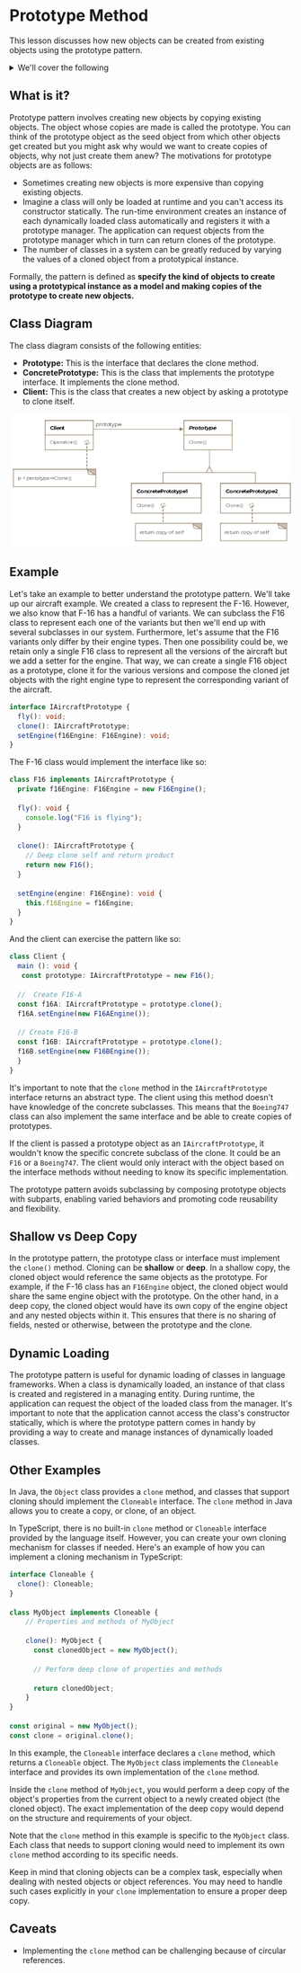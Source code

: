 # Prototype Method
This lesson discusses how new objects can be created from existing objects using the prototype pattern.

<details>

<summary>We'll cover the following</summary>

- What is it?
- Class Diagram
- Example
- Shallow vs Deep Copy
- Dynamic Loading
- Other Examples
- Caveats

</details>


## What is it?
Prototype pattern involves creating new objects by copying existing objects. The object whose copies are made is called the prototype. You can think of the prototype object as the seed object from which other objects get created but you might ask why would we want to create copies of objects, why not just create them anew? The motivations for prototype objects are as follows:
* Sometimes creating new objects is more expensive than copying existing objects.
* Imagine a class will only be loaded at runtime and you can't access its constructor statically. The run-time environment creates an instance of each dynamically loaded class automatically and registers it with a prototype manager. The application can request objects from the prototype manager which in turn can return clones of the prototype.
* The number of classes in a system can be greatly reduced by varying the values of a cloned object from a prototypical instance.

Formally, the pattern is defined as **specify the kind of objects to create using a prototypical instance as a model and making copies of the prototype to create new objects.**


## Class Diagram
The class diagram consists of the following entities:
* **Prototype:** This is the interface that declares the clone method.
* **ConcretePrototype:** This is the class that implements the prototype interface. It implements the clone method.
* **Client:** This is the class that creates a new object by asking a prototype to clone itself.

![Class Diagram](/public/images/prototypeclassdiagram.jpg)

## Example
Let's take an example to better understand the prototype pattern. We'll take up our aircraft example. We created a class to represent the F-16. However, we also know that F-16 has a handful of variants. We can subclass the F16 class to represent each one of the variants but then we'll end up with several subclasses in our system. Furthermore, let's assume that the F16 variants only differ by their engine types. Then one possibility could be, we retain only a single F16 class to represent all the versions of the aircraft but we add a setter for the engine. That way, we can create a single F16 object as a prototype, clone it for the various versions and compose the cloned jet objects with the right engine type to represent the corresponding variant of the aircraft.

```typescript
interface IAircraftPrototype {
  fly(): void;
  clone(): IAircraftPrototype;
  setEngine(f16Engine: F16Engine): void;
}
```

The F-16 class would implement the interface like so:

```typescript
class F16 implements IAircraftPrototype {
  private f16Engine: F16Engine = new F16Engine(); 

  fly(): void {
    console.log("F16 is flying");
  }

  clone(): IAircraftPrototype {
    // Deep clone self and return product
    return new F16();
  }

  setEngine(engine: F16Engine): void {
    this.f16Engine = f16Engine;
  }
}
```
And the client can exercise the pattern like so:

```typescript
class Client {
  main (): void {
   const prototype: IAircraftPrototype = new F16();

  //  Create F16-A
  const f16A: IAircraftPrototype = prototype.clone();
  f16A.setEngine(new F16AEngine());

  // Create F16-B
  const f16B: IAircraftPrototype = prototype.clone();
  f16B.setEngine(new F16BEngine());
  }
}
```

It's important to note that the `clone` method in the `IAircraftPrototype` interface returns an abstract type. The client using this method doesn't have knowledge of the concrete subclasses. This means that the `Boeing747` class can also implement the same interface and be able to create copies of prototypes.

If the client is passed a prototype object as an `IAircraftPrototype`, it wouldn't know the specific concrete subclass of the clone. It could be an `F16` or a `Boeing747`. The client would only interact with the object based on the interface methods without needing to know its specific implementation.

The prototype pattern avoids subclassing by composing prototype objects with subparts, enabling varied behaviors and promoting code reusability and flexibility.


## Shallow vs Deep Copy
In the prototype pattern, the prototype class or interface must implement the `clone()` method. Cloning can be **shallow** or **deep**. In a shallow copy, the cloned object would reference the same objects as the prototype. For example, if the F-16 class has an `F16Engine` object, the cloned object would share the same engine object with the prototype. On the other hand, in a deep copy, the cloned object would have its own copy of the engine object and any nested objects within it. This ensures that there is no sharing of fields, nested or otherwise, between the prototype and the clone.


## Dynamic Loading
The prototype pattern is useful for dynamic loading of classes in language frameworks. When a class is dynamically loaded, an instance of that class is created and registered in a managing entity. During runtime, the application can request the object of the loaded class from the manager. It's important to note that the application cannot access the class's constructor statically, which is where the prototype pattern comes in handy by providing a way to create and manage instances of dynamically loaded classes.


## Other Examples
In Java, the `Object` class provides a `clone` method, and classes that support cloning should implement the `Cloneable` interface. The `clone` method in Java allows you to create a copy, or clone, of an object.

In TypeScript, there is no built-in `clone` method or `Cloneable` interface provided by the language itself. However, you can create your own cloning mechanism for classes if needed. Here's an example of how you can implement a cloning mechanism in TypeScript:

```typescript
interface Cloneable {
  clone(): Cloneable;
}

class MyObject implements Cloneable {
    // Properties and methods of MyObject

    clone(): MyObject {
      const clonedObject = new MyObject();

      // Perform deep clone of properties and methods

      return clonedObject;
    }
}

const original = new MyObject();
const clone = original.clone();
```

In this example, the `Cloneable` interface declares a `clone` method, which returns a `Cloneable` object. The `MyObject` class implements the `Cloneable` interface and provides its own implementation of the `clone` method.

Inside the `clone` method of `MyObject`, you would perform a deep copy of the object's properties from the current object to a newly created object (the cloned object). The exact implementation of the deep copy would depend on the structure and requirements of your object.

Note that the `clone` method in this example is specific to the `MyObject` class. Each class that needs to support cloning would need to implement its own `clone` method according to its specific needs.

Keep in mind that cloning objects can be a complex task, especially when dealing with nested objects or object references. You may need to handle such cases explicitly in your `clone` implementation to ensure a proper deep copy.


## Caveats
* Implementing the `clone` method can be challenging because of circular references.

